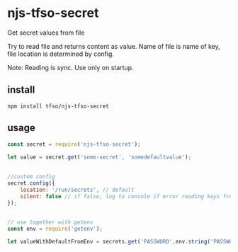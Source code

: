 # njs-tfso-secret
Get secret values from file

Try to read file and returns content as value. 
Name of file is name of key, file location is determined by config.
 
Note: Reading is sync. Use only on startup.

## install
`npm install tfso/njs-tfso-secret`

## usage
```javascript
const secret = require('njs-tfso-secret');
 
let value = secret.get('some-secret', 'somedefaultvalue');

 
//custom config
secret.config({
    location: '/run/secrets', // default
    silent: false // if false, log to console if error reading keys from file. Default is "true"
});
 

// use together with getenv
const env = require('getenv');

let valueWithDefaultFromEnv = secrets.get('PASSWORD',env.string('PASSWORD', ''))
```
